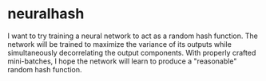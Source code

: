 # neuralhash

I want to try training a neural network to act as a random hash function. The network will be trained to maximize the variance of its outputs while simultaneously decorrelating the output components. With properly crafted mini-batches, I hope the network will learn to produce a "reasonable" random hash function.
